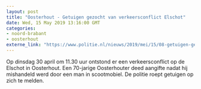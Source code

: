 ```yaml
---
layout: post
title: "Oosterhout - Getuigen gezocht van verkeersconflict Elschot"
date: Wed, 15 May 2019 13:16:00 GMT
categories: 
- noord-brabant 
- oosterhout 
externe_link: "https://www.politie.nl/nieuws/2019/mei/15/08-getuigen-gezocht-van-verkeersconflict-elschot.html"
---
```


Op dinsdag 30 april om 11.30 uur ontstond er een verkeersconflict op de Elschot in Oosterhout. Een 70-jarige Oosterhouter deed aangifte nadat hij mishandeld werd door een man in scootmobiel. De politie roept getuigen op zich te melden.
